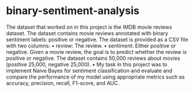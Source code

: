 # binary-sentiment-analysis
The dataset that worked on in this project is the IMDB movie reviews dataset. The
dataset contains movie reviews annotated with binary sentiment labels: positive or negative.
The dataset is provided as a CSV file with two columns:
• review: The review.
• sentiment: Either positive or negative.
Given a movie review, the goal is to predict whether the review is positive or negative.
The dataset contains 50,000 reviews about movies (positive 25,000, negative 25,000).
•	My task in this project was to implement Naive Bayes for sentiment classification 
and evaluate and compare the performance of my model using appropriate metrics such as accuracy, precision, recall, F1-score, and AUC.
